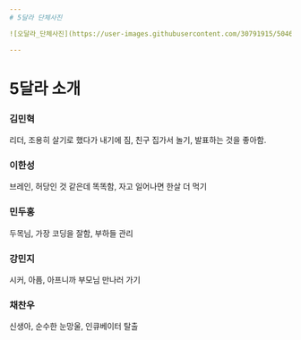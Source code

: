 ```yaml
---
# 5달라 단체사진 

![오달라_단체사진](https://user-images.githubusercontent.com/30791915/50469242-e5931980-09ee-11e9-89e0-96e7556535c0.jpg)

--- 
```

# 5달라 소개

### 김민혁
리더, 조용히 살기로 했다가 내기에 짐, 친구 집가서 놀기, 발표하는 것을 좋아함.
### 이한성
브레인, 허당인 것 같은데 똑똑함, 자고 일어나면 한살 더 먹기
### 민두홍
두목님, 가장 코딩을 잘함, 부하들 관리
### 강민지
시커, 아픔, 아프니까 부모님 만나러 가기
### 채찬우
신생아, 순수한 눈망울, 인큐베이터 탈출




